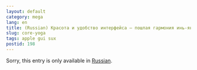 ```yaml
---
layout: default
category: mega
lang: en
title: (Russian) Красота и удобство интерфейса — пошлая гармония инь-янь
slug: core-yoga
tags: apple gui sux 
postid: 198
---
```

<p>Sorry, this entry is only available in <a href="http://mega.genn.org/export/getposts.php">Russian</a>.</p>